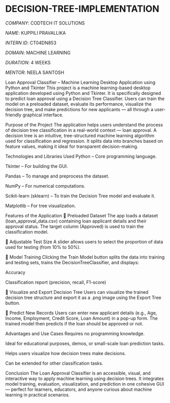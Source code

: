 # DECISION-TREE-IMPLEMENTATION
*COMPANY*: CODTECH IT SOLUTIONS

*NAME*: KUPPILI PRAVALLIKA

*INTERN ID*: CT04DN853

*DOMAIN*: MACHINE LEARNING

*DURATION*: 4 WEEKS

*MENTOR*: NEELA SANTOSH

Loan Approval Classifier – Machine Learning Desktop Application using Python and Tkinter
This project is a machine learning-based desktop application developed using Python and Tkinter. It is specifically designed to predict loan approval using a Decision Tree Classifier. Users can train the model on a preloaded dataset, evaluate its performance, visualize the decision tree, and make predictions for new applicants — all through a user-friendly graphical interface.

Purpose of the Project
The application helps users understand the process of decision tree classification in a real-world context — loan approval. A decision tree is an intuitive, tree-structured machine learning algorithm used for classification and regression. It splits data into branches based on feature values, making it ideal for transparent decision-making.

Technologies and Libraries Used
Python – Core programming language.

Tkinter – For building the GUI.

Pandas – To manage and preprocess the dataset.

NumPy – For numerical computations.

Scikit-learn (sklearn) – To train the Decision Tree model and evaluate it.

Matplotlib – For tree visualization.

Features of the Application
🔹 Preloaded Dataset
The app loads a dataset (loan_approval_data.csv) containing loan applicant details and their approval status. The target column (Approved) is used to train the classification model.

🔹 Adjustable Test Size
A slider allows users to select the proportion of data used for testing (from 10% to 50%).

🔹 Model Training
Clicking the Train Model button splits the data into training and testing sets, trains the DecisionTreeClassifier, and displays:

Accuracy

Classification report (precision, recall, F1-score)

🔹 Visualize and Export Decision Tree
Users can visualize the trained decision tree structure and export it as a .png image using the Export Tree button.

🔹 Predict New Records
Users can enter new applicant details (e.g., Age, Income, Employment, Credit Score, Loan Amount) in a pop-up form. The trained model then predicts if the loan should be approved or not.

Advantages and Use Cases
Requires no programming knowledge.

Ideal for educational purposes, demos, or small-scale loan prediction tasks.

Helps users visualize how decision trees make decisions.

Can be extended for other classification tasks.

Conclusion
The Loan Approval Classifier is an accessible, visual, and interactive way to apply machine learning using decision trees. It integrates model training, evaluation, visualization, and prediction in one cohesive GUI — perfect for learners, educators, and anyone curious about machine learning in practical scenarios.

